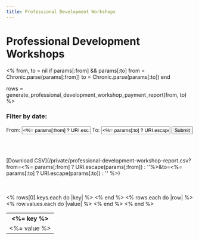 ```yaml
---
title: Professional Development Workshops
---
```


<h1>Professional Development Workshops</h1>

<%
  from, to = nil
  if params[:from] && params[:to]
    from = Chronic.parse(params[:from])
    to = Chronic.parse(params[:to])
  end  

  rows = generate_professional_development_workshop_payment_report(from, to)
%>

<h3>Filter by date:</h3>
<form>
  From: <input type="text" name="from" value="<%= params[:from] ? URI.escape(params[:from]) : '' %>"/>
  To: <input type="text" name="to" value="<%= params[:to] ? URI.escape(params[:to]) : '' %>"/>
  <input type="submit"/>
</form>

<br/>
<br/>

[Download CSV](/private/professional-development-workshop-report.csv?from=<%= params[:from] ? URI.escape(params[:from]) : ''%>&to=<%= params[:to] ? URI.escape(params[:to]) : '' %>)

<br/>
<br/>

<table>
  <tr>
    <% rows[0].keys.each do |key| %>
      <th><%= key %></th>
    <% end %>
  </tr>
  <% rows.each do |row| %>
  <tr>
    <% row.values.each do |value| %>
      <td><%= value %></td>
    <% end %>
  </tr>
  <% end %>
</table>
